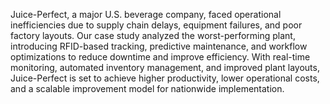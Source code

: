 Juice-Perfect, a major U.S. beverage company, faced operational inefficiencies due to supply chain delays, equipment failures, and poor factory layouts. Our case study analyzed the worst-performing plant, introducing RFID-based tracking, predictive maintenance, and workflow optimizations to reduce downtime and improve efficiency. With real-time monitoring, automated inventory management, and improved plant layouts, Juice-Perfect is set to achieve higher productivity, lower operational costs, and a scalable improvement model for nationwide implementation.
